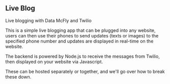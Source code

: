 Live Blog
---------

Live blogging with Data McFly and Twilio

This is a simple live blogging app that can be plugged into any website, users can then use their phones to send updates (texts or images) to the specified phone number and updates are displayed in real-time on the website.

The backend is powered by Node.js to receive the messages from Twilio, then displayed on your website via Javascript.

These can be hosted separately or together, and we'll go over how to break these down.

